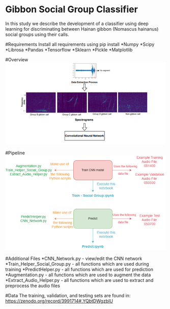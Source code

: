# Gibbon Social Group Classifier
In this study we describe the development of a classifier using deep learning for discriminating between Hainan gibbon (Nomascus hainanus) social groups using their calls. 

#Requirements
Install all requirements using pip install 
*Numpy
*Scipy
*Librosa
*Pandas
*Tensorflow
*Sklearn
*Pickle
*Matplotlib

#Overview
<img src="Hainan Gibbon Code/Summary of Methodology.png">

#Pipeline 
<img src="Hainan Gibbon Code/Pipeline.png">

#Additional Files
*CNN_Network.py - view/edit the CNN network
*Train_Helper_Social_Group.py - all functions which are used during training
*PredictHelper.py - all functions which are used for prediction
*Augmentation.py - all functions which are used to augment the data
*Extract_Audio_Helper.py - all functions which are used to extract and preprocess the audio files

#Data 
The training, validation, and testing sets are found in: https://zenodo.org/record/3991714#.YQbtDWgzbIU
